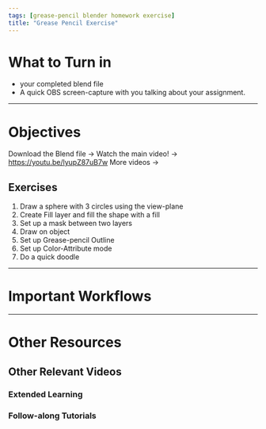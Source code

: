 ```yaml
---
tags: [grease-pencil blender homework exercise]
title: "Grease Pencil Exercise"
---
```


# What to Turn in
- your completed blend file
- A quick OBS screen-capture with you talking about your assignment.

---
# Objectives

Download the Blend file -> 
Watch the main video! -> https://youtu.be/lyupZ87uB7w
More videos ->


## Exercises
1. Draw a sphere with 3 circles using the view-plane
2. Create Fill layer and fill the shape with a fill
3. Set up a mask between two layers
4. Draw on object
5. Set up Grease-pencil Outline
6. Set up Color-Attribute mode
7. Do a quick doodle



---
# Important Workflows




---
# Other Resources



## Other Relevant Videos

### Extended Learning


### Follow-along Tutorials